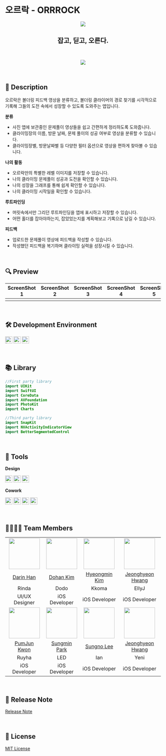 # 오르락 - ORRROCK

<div align="center">
<img src="https://user-images.githubusercontent.com/45965405/205446739-0f589b0a-24e0-4efa-ab9e-1b31da197b2d.PNG">
  
<br>
  
## 잡고, 딛고, 오른다.
  
<br>
  
[<img src="https://user-images.githubusercontent.com/45965405/205446355-c6aad012-00ae-4f87-aaa1-3e94f15f2268.svg">](https://apps.apple.com/kr/app/orrrock/id6444023093)
  
</div>
  
<br>
  
## 📝 Description
  
오르락은 볼더링 피드백 영상을 분류하고, 볼더링 클라이머의 경로 찾기를 시각적으로 기록해 그들의 도전 속에서 성장할 수 있도록 도와주는 앱입니다.  
  
**분류**  
- 사진 앱에 보관중인 문제풀이 영상들을 쉽고 간편하게 정리하도록 도와줍니다.
- 클라이밍장의 이름, 방문 날짜, 문제 풀이의 성공 여부로 영상을 분류할 수 있습니다.
- 클라이밍장별, 방문날짜별 등 다양한 필터 옵션으로 영상을 편하게 찾아볼 수 있습니다.

**나의 활동**
- 오르락만의 특별한 레벨 이미지를 저장할 수 있습니다.
- 나의 클라이밍 문제풀이 성공과 도전을 확인할 수 있습니다.
- 나의 성장을 그래프를 통해 쉽게 확인할 수 있습니다.
- 나의 클라이밍 시작일을 확인할 수 있습니다.

**루트파인딩**
- 머릿속에서만 그리던 루트파인딩을 앱에 표시하고 저장할 수 있습니다.
- 어떤 홀더를 잡아야하는지, 잡았었는지를 계획해보고 기록으로 남길 수 있습니다.

**피드백**
- 업로드한 문제풀이 영상에 피드백을 작성할 수 있습니다.
- 작성했던 피드백을 복기하며 클라이밍 실력을 성장시킬 수 있습니다.
    
<br>
  
## 🔍 Preview
  
|ScreenShot 1|ScreenShot 2|ScreenShot 3|ScreenShot 4|ScreenShot 5|
|:---:|:---:|:---:|:---:|:---:|
||||||||
  
<br>
  
## 🛠 Development Environment

<img height="23" alt="ios badge" src="https://img.shields.io/badge/iOS-15.0+-silver">  <img height="23" alt="xcode badge" src="https://img.shields.io/badge/Xcode-14.0.1-blue">  <img height="23" alt="swift badge" src="https://img.shields.io/badge/Swift-5.7.1-orange"> 
  
<br>
  
## 📚 Library

```swift
//First party library
import UIKit
import SwiftUI
import CoreData
import AVFoundation
import PhotoKit
import Charts

//Third party library
import SnapKit
import NVActivityIndicatorView
import BetterSegmentedControl
```
  
<br>
  
## 🧰 Tools
  
**Design**  
  
<img height="23" src="https://img.shields.io/badge/Sketch-F7B500?style=plastic&logo=Sketch&logoColor=white"/>  <img height="23" src="https://img.shields.io/badge/Figma-F24E1E?style=plastic&logo=Figma&logoColor=white"/>  <img height="23" src="https://img.shields.io/badge/Illustrator-FF9A00?style=plastic&logo=Adobe Illustrator&logoColor=white"/>

**Cowork**  

<img height="23" src="https://img.shields.io/badge/GitHub-181717?style=plastic&logo=GitHub&logoColor=white"/>  <img height="23" src="https://img.shields.io/badge/Notion-FFFFFF?style=plastic&logo=Notion&logoColor=black"/>  <img height="23" src="https://img.shields.io/badge/Miro-F2CA02?style=plastic&logo=Miro&logoColor=black"/>  <img height="23" src="https://img.shields.io/badge/FigJam-F24E1E?style=plastic&logo=Figma&logoColor=white"/>
  
<br>
  
## 👨‍👩‍👧‍👦 Team Members
  
<table width=“800”>
  <tr align=center>
    <td><img src="https://github.com/drin131.png" width="100" height="100"/></td>
    <td><img src="https://github.com/commitcomplete.png" width="100" height="100"/></td>
    <td><img src="https://github.com/hminkim.png" width="100" height="100"/></td>
    <td><img src="https://github.com/jeong-hyeonHwang.png" width="100" height="100"/></td>
  </tr>
  <tr align=center>
    <td><A href="https://github.com/drin131">Darin Han</A></td>
    <td><A href="https://github.com/commitcomplete">Dohan Kim</A></td>
    <td><A href="https://github.com/hminkim">Hyeongmin Kim</A></td>
    <td><A href="https://github.com/jeong-hyeonHwang">Jeonghyeon Hwang</A></td>
  </tr>
  <tr align=center>
    <td>Rinda</td>
    <td>Dodo</td>
    <td>Kkoma</td>
    <td>EllyJ</td>
  </tr>
  <tr align=center>
    <td>UI/UX Designer</td>
    <td>iOS Developer</td>
    <td>iOS Developer</td>
    <td>iOS Developer</td>
  </tr>
  <tr align=center>
    <td><img src="https://github.com/RuyHa.png" width="100" height="100"/></td>
    <td><img src="https://github.com/sm-amoled.png" width="100" height="100"/></td>
    <td><img src="https://github.com/LeeSungNo-ian.png" width="100" height="100"/></td>
    <td><img src="https://github.com/yeniful.png" width="100" height="100"/></td>
  </tr>
  <tr align=center>
    <td><A href="https://github.com/RuyHa">PumJun Kwon</A></td>
    <td><A href="https://github.com/sm-amoled">Sungmin Park</A></td>
    <td><A href="https://github.com/LeeSungNo-ian">Sungno Lee</A></td>
    <td><A href="https://github.com/yeniful">Jeonghyeon Hwang</A></td>
  </tr>
  <tr align=center>
    <td>Ruyha</td>
    <td>LED</td>
    <td>Ian</td>
    <td>Yeni</td>
  </tr>
  <tr align=center>
    <td>iOS Developer</td>
    <td>iOS Developer</td>
    <td>iOS Developer</td>
    <td>iOS Developer</td>
  </tr>
</table>
  
<br>
  
## 🚀 Release Note  
  
[Release Note](https://github.com/DeveloperAcademy-POSTECH/MacC-TEAM-8bit/wiki/Release)
  
<br>
  
## 🪪 License
  
[MIT License](https://github.com/DeveloperAcademy-POSTECH/MacC-TEAM-8bit/blob/develop/LICENSE)
    
    
    
    
    
    
    
